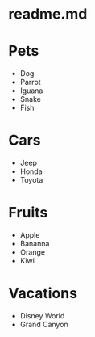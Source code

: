 # **readme.md**

# Pets
* Dog
* Parrot
* Iguana
* Snake
* Fish

# Cars
* Jeep
* Honda
* Toyota

# Fruits
* Apple
* Bananna
* Orange
* Kiwi

# Vacations
* Disney World
* Grand Canyon
